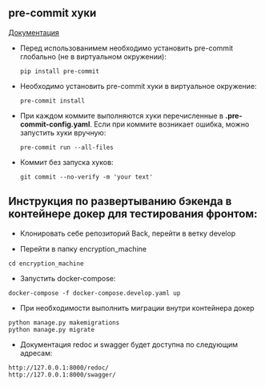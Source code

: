 ## **pre-commit хуки**
[Документация](https://pre-commit.com)
- Перед использованимем необходимо установить pre-commit глобально (не в виртуальном окружении):
    ```
    pip install pre-commit
    ```
- Необходимо установить pre-commit хуки в виртуальное окружение:
    ```
    pre-commit install
    ```
- При каждом коммите выполняются хуки перечисленные в **.pre-commit-config.yaml**.
Если при коммите возникает ошибка, можно запустить хуки вручную:
    ```
    pre-commit run --all-files
    ```

- Коммит без запуска хуков:
    ```
    git commit --no-verify -m 'your text'
    ```


## **Инструкция по развертыванию бэкенда в контейнере докер для тестирования фронтом:**

- Клонировать себе репозиторий Back, перейти в ветку develop

- Перейти в папку encryption_machine

```cd encryption_machine```

- Запустить docker-compose:

```docker-compose -f docker-compose.develop.yaml up```

- При необходимости выполнить миграции внутри контейнера докер
```
python manage.py makemigrations
python manage.py migrate
```

- Документация redoc и swagger будет доступна по следующим адресам:
```
http://127.0.0.1:8000/redoc/
http://127.0.0.1:8000/swagger/
```
